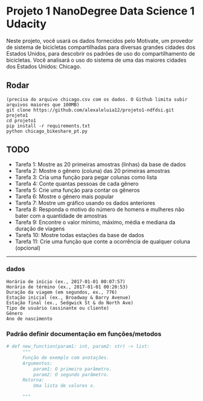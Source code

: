 # Projeto 1 NanoDegree Data Science 1 Udacity

Neste projeto, você usará os dados fornecidos pelo Motivate, um provedor de sistema de bicicletas compartilhadas para 
diversas grandes cidades dos Estados Unidos, para descobrir os padrões de uso do compartilhamento de bicicletas. 
Você analisará o uso do sistema de uma das maiores cidades dos Estados Unidos: Chicago.

## Rodar
```
(precisa do arquivo chicago.csv com os dados. O Github limita subir arquivos maiores que 100MB)
git clone https://github.com/alexaleluia12/projeto1-ndfdsi.git projeto1
cd projeto1
pip install -r requirements.txt
python chicago_bikeshare_pt.py
```

## TODO
- Tarefa 1: Mostre as 20 primeiras amostras (linhas) da base de dados
- Tarefa 2: Mostre o gênero (coluna) das 20 primeiras amostras
- Tarefa 3: Cria uma função para pegar colunas como lista
- Tarefa 4: Conte quantas pessoas de cada gênero
- Tarefa 5: Crie uma função para contar os gêneros
- Tarefa 6: Mostre o gênero mais popular
- Tarefa 7: Mostre um gráfico usando os dados anteriores
- Tarefa 8: Responda o motivo do número de homens e mulheres não bater com a quantidade de amostras
- Tarefa 9: Encontre o valor mínimo, máximo, média e mediana da duração de viagens
- Tarefa 10: Mostre todas estações da base de dados
- Tarefa 11: Crie uma função que conte a ocorrência de qualquer coluna (opcional)


---
### dados
    Horário de início (ex., 2017-01-01 00:07:57)
    Horário de término (ex., 2017-01-01 00:20:53)
    Duração da viagem (em segundos, ex., 776)
    Estação inicial (ex., Broadway & Barry Avenue)
    Estação final (ex., Sedgwick St & do North Ave)
    Tipo de usuário (assinante ou cliente)
    Gênero
    Ano de nascimento




### Padrão definir documentação em funções/metodos
```py
# def new_function(param1: int, param2: str) -> list:
      """
      Função de exemplo com anotações.
      Argumentos:
          param1: O primeiro parâmetro.
          param2: O segundo parâmetro.
      Retorna:
          Uma lista de valores x.

      """
```